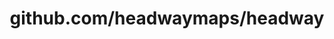 ---
layout: post
title: github.com/headwaymaps/headway
categories: link
tags: [انگلیسی, برنامه‌نویسی]
---